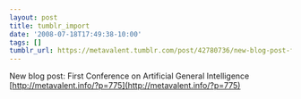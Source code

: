 ```yaml
---
layout: post
title: tumblr_import
date: '2008-07-18T17:49:38-10:00'
tags: []
tumblr_url: https://metavalent.tumblr.com/post/42780736/new-blog-post-first-conference-on-artificial
---
```

New blog post: First Conference on Artificial General Intelligence [http://metavalent.info/?p=775](http://metavalent.info/?p=775)

